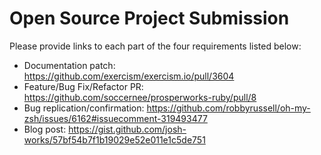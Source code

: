 # Open Source Project Submission

Please provide links to each part of the four requirements listed below:

* Documentation patch: https://github.com/exercism/exercism.io/pull/3604
* Feature/Bug Fix/Refactor PR: https://github.com/soccernee/prosperworks-ruby/pull/8
* Bug replication/confirmation: https://github.com/robbyrussell/oh-my-zsh/issues/6162#issuecomment-319493477
* Blog post: https://gist.github.com/josh-works/57bf54b7f1b19029e52e011e1c5de751
